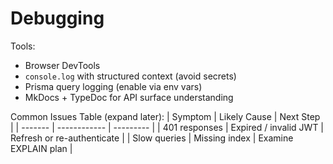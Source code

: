 # Debugging

Tools:
- Browser DevTools
- `console.log` with structured context (avoid secrets)
- Prisma query logging (enable via env vars)
- MkDocs + TypeDoc for API surface understanding

Common Issues Table (expand later):
| Symptom | Likely Cause | Next Step |
| ------- | ------------ | --------- |
| 401 responses | Expired / invalid JWT | Refresh or re-authenticate |
| Slow queries | Missing index | Examine EXPLAIN plan |
